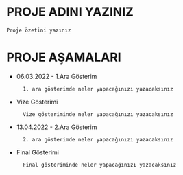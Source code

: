 # PROJE ADINI YAZINIZ

    Proje özetini yazınız

# PROJE AŞAMALARI
- 06.03.2022 - 1.Ara Gösterim

        1. ara gösterimde neler yapacağınızı yazacaksınız

- Vize Gösterimi

        Vize gösteriminde neler yapacağınızı yazacaksınız

- 13.04.2022 - 2.Ara Gösterim

        2. ara gösterimde neler yapacağınızı yazacaksınız

- Final Gösterimi

        Final gösteriminde neler yapacağınızı yazacaksınız

